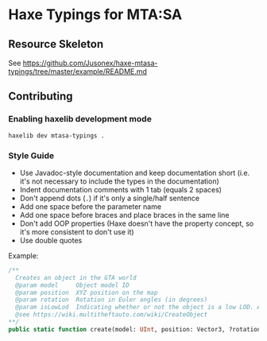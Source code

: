 # Haxe Typings for MTA:SA
## Resource Skeleton
See https://github.com/Jusonex/haxe-mtasa-typings/tree/master/example/README.md

## Contributing
### Enabling haxelib development mode
```
haxelib dev mtasa-typings .
```
### Style Guide
* Use Javadoc-style documentation and keep documentation short (i.e. it's not necessary to include the types in the documentation)
* Indent documentation comments with 1 tab (equals 2 spaces)
* Don't append dots (`.`) if it's only a single/half sentence
* Add one space before the parameter name
* Add one space before braces and place braces in the same line
* Don't add OOP properties (Haxe doesn't have the property concept, so it's more consistent to don't use it)
* Use double quotes

Example:
```haxe
/**
  Creates an object in the GTA world
  @param model     Object model ID
  @param position  XYZ position on the map
  @param rotation  Rotation in Euler angles (in degrees)
  @param isLowLod  Indicating whether or not the object is a low LOD. A low LOD object has no collision and a longer draw distance.
  @see https://wiki.multitheftauto.com/wiki/CreateObject
**/
public static function create(model: UInt, position: Vector3, ?rotation: Vector3, ?isLowLOD: Bool): Object;
```
